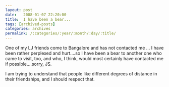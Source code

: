 ```yaml
---
layout: post
date:	2008-01-07 22:20:00
title:  I have been a bear...
tags: [archived-posts]
categories: archives
permalink: /:categories/:year/:month/:day/:title/
---
```

One of my LJ friends come to Bangalore and has not contacted me ... I have been rather perplexed and hurt....so I have been a bear to another one who came to visit, too, and who, I think, would most certainly have contacted me if possible....sorry, JS.

I am trying to understand that people like different degrees of distance in their friendships, and I should respect that.
